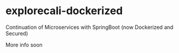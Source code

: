 # explorecali-dockerized
Continuation of Microservices with SpringBoot (now Dockerized and Secured)


More info soon
